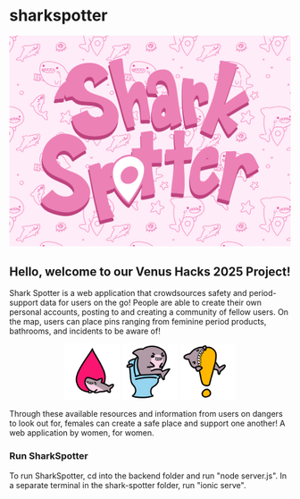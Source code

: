 # sharkspotter

<div align="center"><img src="shark-spotter/src/assets/SharkSpotterThumbnail.png"/></div>


## Hello, welcome to our Venus Hacks 2025 Project!

Shark Spotter is a web application that crowdsources safety and period-support data for users on the go! People are able to create their own personal accounts, posting to and creating a community of fellow users. On the map, users can place pins ranging from feminine period products, bathrooms, and incidents to be aware of!

<div align="center">
    <img src="shark-spotter/src/assets/Shark_Period_Map_Noninverted.png" style="width:100px;"/> <img src="shark-spotter/src/assets/Shark_Toilet_Map_Noninverted.png" style="width:100px;" />
    <img src="shark-spotter/src/assets/Shark_Incident_Map_Noninverted.png" style="width:100px;" />
</div>


Through these available resources and information from users on dangers to look out for, females can create a safe place and support one another! A web application by women, for women.

### Run SharkSpotter
To run SharkSpotter, cd into the backend folder and run "node server.js". In a separate terminal in the shark-spotter folder, run "ionic serve".
